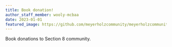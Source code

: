 ```yaml
---
title: Book donation!
author_staff_member: wooly-mcbaa
date: 2023-01-01
featured_image: https://github.com/meyerholzcommunity/meyerholzcommunity.github.io/tree/main/images/book.jpg
---
```

Book donations to Section 8 community.
